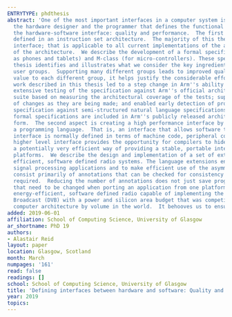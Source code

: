 ```yaml
---
ENTRYTYPE: phdthesis
abstract: 'One of the most important interfaces in a computer system is the interface between hardware and software.  This interface is the contract between
  the hardware designer and the programmer that defines the functional behaviour of the hardware.  This thesis examines two critical aspects of defining
  the hardware-software interface: quality and performance.  The first aspect is creating a high quality specification of the interface as conventionally
  defined in an instruction set architecture.  The majority of this thesis is concerned with creating a specification that covers the full scope of the
  interface; that is applicable to all current implementations of the architecture; and that can be trusted to accurately describe the behaviour of implementations
  of the architecture.  We describe the development of a formal specification of the two major types of Arm processors: A-class (for mobile devices such
  as phones and tablets) and M-class (for micro-controllers). These specifications are unparalleled in their scope, applicability and trustworthiness.  This
  thesis identifies and illustrates what we consider the key ingredient in achieving this goal: creating a specification that is used by many different
  user groups.  Supporting many different groups leads to improved quality as each group finds different problems in the specification; and, by providing
  value to each different group, it helps justify the considerable effort required to create a high quality specification of a major processor architecture.  The
  work described in this thesis led to a step change in Arm''s ability to use formal verification techniques to detect errors in their processors; enabled
  extensive testing of the specification against Arm''s official architecture conformance suite; improved the quality of Arm''s architecture conformance
  suite based on measuring the architectural coverage of the tests; supported earlier, faster development of architecture extensions by enabling animation
  of changes as they are being made; and enabled early detection of problems created from architecture extensions by performing formal validation of the
  specification against semi-structured natural language specifications.  As far as we are aware, no other mainstream processor architecture has this capability.  The
  formal specifications are included in Arm''s publicly released architecture reference manuals and the A-class specification is also released in machine-readable
  form.  The second aspect is creating a high performance interface by defining the hardware-software interface of a software-defined radio subsystem using
  a programming language.  That is, an interface that allows software to exploit the potential performance of the underlying hardware.  While the hardware-software
  interface is normally defined in terms of machine code, peripheral control registers and memory maps, we define it using a programming language instead.  This
  higher level interface provides the opportunity for compilers to hide some of the low-level differences between different systems from the programmer:
  a potentially very efficient way of providing a stable, portable interface without having to add hardware to provide portability between different hardware
  platforms.  We describe the design and implementation of a set of extensions to the C programming language to support programming high performance, energy
  efficient, software defined radio systems. The language extensions enable the programmer to exploit the pipeline parallelism typically present in digital
  signal processing applications and to make efficient use of the asymmetric multiprocessor systems designed to support such applications.  The extensions
  consist primarily of annotations that can be checked for consistency and that support annotation inference in order to reduce the number of annotations
  required.  Reducing the number of annotations does not just save programmer effort, it also improves portability by reducing the number of annotations
  that need to be changed when porting an application from one platform to another.  This work formed part of a project that developed a high-performance,
  energy-efficient, software defined radio capable of implementing the physical layers of the 4G cellphone standard (LTE), 802.11a WiFi and Digital Video
  Broadcast (DVB) with a power and silicon area budget that was competitive with a conventional custom ASIC solution.  The Arm architecture is the largest
  computer architecture by volume in the world.  It behooves us to ensure that the interface it describes is appropriately defined.'
added: 2019-06-01
affiliation: School of Computing Science, University of Glasgow
ar_shortname: PhD 19
authors:
- Alastair Reid
layout: paper
location: Glasgow, Scotland
month: March
numpages: '161'
read: false
readings: []
school: School of Computing Science, University of Glasgow
title: 'Defining interfaces between hardware and software: Quality and performance'
year: 2019
topics:
---
```

